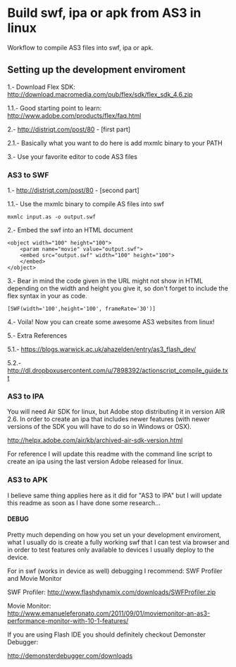 # Build swf, ipa or apk from AS3 in linux

Workflow to compile AS3 files into swf, ipa or apk.


## Setting up the development enviroment

1.- Download Flex SDK: http://download.macromedia.com/pub/flex/sdk/flex_sdk_4.6.zip

1.1.- Good starting point to learn: http://www.adobe.com/products/flex/faq.html

2.- http://distriqt.com/post/80 - [first part]

2.1.- Basically what you want to do here is add mxmlc binary to your PATH

3.- Use your favorite editor to code AS3 files


### AS3 to SWF

1.- http://distriqt.com/post/80 - [second part]

1.1.- Use the mxmlc binary to compile AS files into swf

	mxmlc input.as -o output.swf

2.- Embed the swf into an HTML document

	<object width="100" height="100">
	    <param name="movie" value="output.swf">
	    <embed src="output.swf" width="100" height="100">
	    </embed>
	</object>

3.- Bear in mind the code given in the URL might not show in HTML depending on the width and height you give it, so don't forget to include the flex syntax in your as code.

	[SWF(width='100',height='100', frameRate='30')]

4.- Voila! Now you can create some awesome AS3 websites from linux!

5.- Extra References

5.1.- https://blogs.warwick.ac.uk/ahazelden/entry/as3_flash_dev/

5.2.- http://dl.dropboxusercontent.com/u/7898392/actionscript_compile_guide.txt


### AS3 to IPA

You will need Air SDK for linux, but Adobe stop distributing it in version AIR 2.6. In order to create an ipa that includes newer features (with newer versions of the SDK you will have to do so in Windows or OSX).

http://helpx.adobe.com/air/kb/archived-air-sdk-version.html

For reference I will update this readme with the command line script to create an ipa using the last version Adobe released for linux.


### AS3 to APK

I believe same thing applies here as it did for "AS3 to IPA" but I will update this readme as soon as I have done some research...


#### DEBUG

Pretty much depending on how you set un your development enviroment, what I usually do is create a fully working swf that I can test via browser and in order to test features only available to devices I usually deploy to the device.

For in swf (works in device as well) debugging I recommend: SWF Profiler and Movie Monitor

SWF Profiler: http://www.flashdynamix.com/downloads/SWFProfiler.zip

Movie Monitor: http://www.emanueleferonato.com/2011/09/01/moviemonitor-an-as3-performance-monitor-with-10-1-features/

If you are using Flash IDE you should definitely checkout Demonster Debugger:

http://demonsterdebugger.com/downloads
